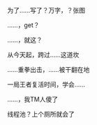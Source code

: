 为了……写了？万字，？张图



……，get？

……，就这？



从今天起，跨过……这道坎



……重拳出击，……被干翻在地



一局王者复活时间，学会……

……，我TM人傻了



线程池？上个厕所就会了







